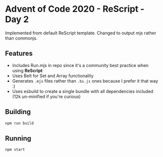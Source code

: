 # Advent of Code 2020 - **ReScript** - Day 2

Implemented from default ReScript template. Changed to output mjs rather than commonjs.

## Features

- Includes Run.mjs in repo since it's a community best practice when using **ReScript**
- Uses Belt for Set and Array functionality
- Generates `.mjs` files rather than `.bs.js` ones because I prefer it that way :)
- Uses esbuild to create a single bundle with all dependencies included (12k un-minified if you're curious)

## Building

```sh
npm run build
```

## Running

```
npm start
```
